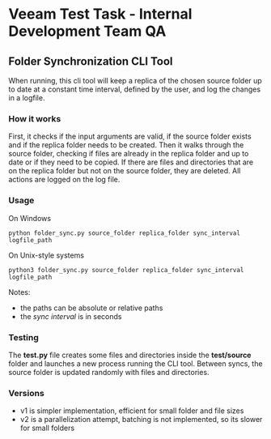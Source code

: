 # Veeam Test Task - Internal Development Team QA

## Folder Synchronization CLI Tool

When running, this cli tool will keep a replica of the chosen source folder up to date at a constant time interval, defined by the user, and log the changes in a logfile.

### How it works

First, it checks if the input arguments are valid, if the source folder exists and if the replica folder needs to be created. Then it walks through the source folder, checking if files are already in the replica folder and up to date or if they need to be copied. If there are files and directories that are on the replica folder but not on the source folder, they are deleted. All actions are logged on the log file.

### Usage

On Windows

```
python folder_sync.py source_folder replica_folder sync_interval logfile_path
```

On Unix-style systems
```
python3 folder_sync.py source_folder replica_folder sync_interval logfile_path
```

Notes:
- the paths can be absolute or relative paths
- the *sync interval* is in seconds

### Testing

The **test.py** file creates some files and directories inside the **test/source** folder and launches a new process running the CLI tool. Between syncs, the source folder is updated randomly with files and directories.

### Versions

- v1 is simpler implementation, efficient for small folder and file sizes
- v2 is a parallelization attempt, batching is not implemented, so its slower for small folders
